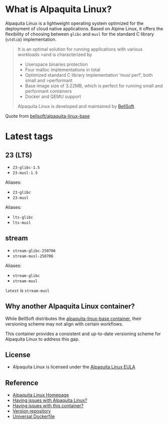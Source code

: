 # What is Alpaquita Linux?

Alpaquita Linux is a lightweight operating system optimized for the deployment of cloud native applications. Based on Alpine Linux, it offers the flexibility of choosing between `glibc` and `musl` for the standard C library (`stdlib`) implementation.


>It is an optimal solution for running applications with various workloads >and is characterized by
>
> - Userspace binaries protection
> - Four malloc implementations in total
> - Optimized standard C library implementation ‘musl perf’, both small and >performant
> - Base image size of 3.22MB, which is perfect for running small and performant containers
> - Docker and QEMU support
>
> Alpaquita Linux is developed and maintained by [BellSoft](https://bell-sw.com).

Quote from [bellsoft/alpaquita-linux-base](https://hub.docker.com/r/bellsoft/alpaquita-linux-base)

# Latest tags

## 23 (LTS)
- `23-glibc-1.5`
- `23-musl-1.5`

Aliases:
- `23-glibc`
- `23-musl`

Aliases:
- `lts-glibc`
- `lts-musl`

## stream
- `stream-glibc-250706`
- `stream-musl-250706`

Aliases:
- `stream-glibc`
- `stream-musl`

`latest` is `stream-musl`

## Why another Alpaquita Linux container?

While BellSoft distributes the [alpaquita-linux-base container](https://hub.docker.com/r/bellsoft/alpaquita-linux-base), their versioning scheme may not align with certain workflows.

This container provides a consistent and up-to-date versioning scheme for Alpaquita Linux to address this gap.

## License

- Alpaquita Linux is licensed under the [Alpaquita Linux EULA](https://docs.bell-sw.com/alpaquita-linux/latest/legal/eula/)

## Reference

- [Alpaquita Linux Homepage](https://bell-sw.com/alpaquita-linux/)
- [Having issues with Alpaquita Linux?](https://github.com/bell-sw/Alpaquita/issues)
- [Having issues with this container?](https://github.com/astarivi/alpaquita-images/issues)
- [Version repository](https://github.com/astarivi/alpaquita-images/blob/main/docker/alpaquita/VERSIONS.md)
- [Universal Dockerfile](https://github.com/astarivi/alpaquita-images/blob/main/docker/alpaquita/Dockerfile)